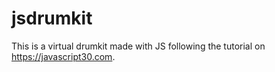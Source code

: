 # jsdrumkit

This is a virtual drumkit made with JS following the tutorial on https://javascript30.com.
